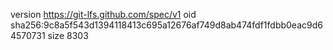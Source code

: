 version https://git-lfs.github.com/spec/v1
oid sha256:9c8a5f543d1394118413c695a12676af749d8ab474fdf1fdbb0eac9d64570731
size 8303
